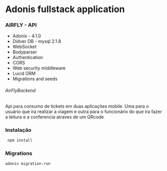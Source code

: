 # Adonis fullstack application

### AIRFLY - API

- Adonis - 4.1.0
- Didver DB - mysql  2.1.8
- WebSocket
- Bodyparser
- Authentication
- CORS
- Web security middleware
- Lucid ORM
- Migrations and seeds

###### AirFlyBackend

Api para consumo de tickets em duas aplicações mobile. Uma para o usuário que ira realizar a viagem e outra para o funcionário do que ira fazer a leitura e a conferencia atraves de um QRcode

### Instalação

```js
 npm install
```

### Migrations

```js
adonis migration:run
```
